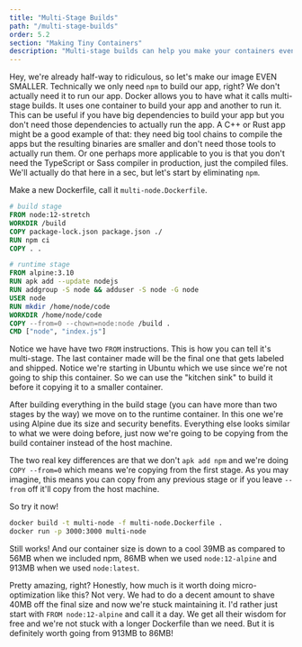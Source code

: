 ```yaml
---
title: "Multi-Stage Builds"
path: "/multi-stage-builds"
order: 5.2
section: "Making Tiny Containers"
description: "Multi-stage builds can help you make your containers even smaller and more secure by leaving out tools only needed to build the container. Brian shows how to make the Alpine-Node.js container built in previous sections even smaller using this technique."
---
```


Hey, we're already half-way to ridiculous, so let's make our image EVEN SMALLER. Technically we only need `npm` to build our app, right? We don't actually need it to run our app. Docker allows you to have what it calls multi-stage builds. It uses one container to build your app and another to run it. This can be useful if you have big dependencies to build your app but you don't need those dependencies to actually run the app. A C++ or Rust app might be a good example of that: they need big tool chains to compile the apps but the resulting binaries are smaller and don't need those tools to actually run them. Or one perhaps more applicable to you is that you don't need the TypeScript or Sass compiler in production, just the compiled files. We'll actually do that here in a sec, but let's start by eliminating `npm`.

Make a new Dockerfile, call it `multi-node.Dockerfile`.

```dockerfile
# build stage
FROM node:12-stretch
WORKDIR /build
COPY package-lock.json package.json ./
RUN npm ci
COPY . .

# runtime stage
FROM alpine:3.10
RUN apk add --update nodejs
RUN addgroup -S node && adduser -S node -G node
USER node
RUN mkdir /home/node/code
WORKDIR /home/node/code
COPY --from=0 --chown=node:node /build .
CMD ["node", "index.js"]
```

Notice we have have two `FROM` instructions. This is how you can tell it's multi-stage. The last container made will be the final one that gets labeled and shipped. Notice we're starting in Ubuntu which we use since we're not going to ship this container. So we can use the "kitchen sink" to build it before it copying it to a smaller container.

After building everything in the build stage (you can have more than two stages by the way) we move on to the runtime container. In this one we're using Alpine due its size and security benefits. Everything else looks similar to what we were doing before, just now we're going to be copying from the build container instead of the host machine.

The two real key differences are that we don't `apk add npm` and we're doing `COPY --from=0` which means we're copying from the first stage. As you may imagine, this means you can copy from any previous stage or if you leave `--from` off it'll copy from the host machine.

So try it now!

```bash
docker build -t multi-node -f multi-node.Dockerfile .
docker run -p 3000:3000 multi-node
```

Still works! And our container size is down to a cool 39MB as compared to 56MB when we included npm, 86MB when we used `node:12-alpine` and 913MB when we used `node:latest`.

Pretty amazing, right? Honestly, how much is it worth doing micro-optimization like this? Not very. We had to do a decent amount to shave 40MB off the final size and now we're stuck maintaining it. I'd rather just start with `FROM node:12-alpine` and call it a day. We get all their wisdom for free and we're not stuck with a longer Dockerfile than we need. But it is definitely worth going from 913MB to 86MB!

